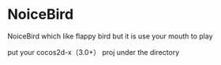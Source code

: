 NoiceBird
=========

NoiceBird which like flappy bird but it is use your mouth to play

put your cocos2d-x（3.0+） proj under the directory

